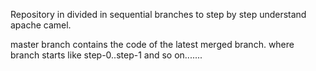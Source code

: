 Repository in divided in sequential branches to step by step understand apache camel.

master branch contains the code of the latest merged branch. where branch starts like step-0..step-1 and so on.......
